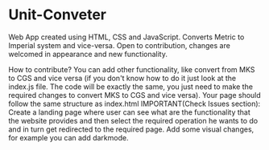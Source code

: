 # Unit-Conveter
Web App created using HTML, CSS and JavaScript. Converts Metric to Imperial system and vice-versa. Open to contribution, changes are welcomed in appearance and new functionality.

How to contribute?
You can add other functionality, like convert from MKS to CGS and vice versa (if you don't know how to do it just look at the index.js file. The code will be exactly the same, you just need to make the required changes to convert MKS to CGS and vice versa). Your page should follow the same structure as index.html
IMPORTANT(Check Issues section): Create a landing page where user can see what are the functionality that the website provides and then select the required operation he wants to do and in turn get redirected to the required page.
Add some visual changes, for example you can add darkmode.

